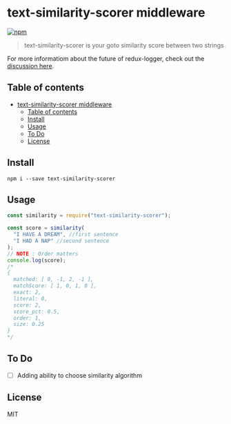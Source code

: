 # text-similarity-scorer middleware

[![npm](https://img.shields.io/npm/v/text-similarity-scorer.svg?maxAge=2592000?style=plastic)](https://www.npmjs.com/package/text-similarity-scorer)

> text-similarity-scorer is your goto similarity score between two strings

For more informatiom about the future of redux-logger, check out the [discussion here](https://github.com/IbrahimShamma99/asynDispatch-middleware/issues).

## Table of contents

- [text-similarity-scorer middleware](#text-similarity-scorer-middleware)
  - [Table of contents](#table-of-contents)
  - [Install](#install)
  - [Usage](#usage)
  - [To Do](#to-do)
  - [License](#license)

## Install

`npm i --save text-similarity-scorer`

## Usage

```javascript
const similarity = require("text-similarity-scorer");

const score = similarity(
  "I HAVE A DREAM", //first sentence
  "I HAD A NAP" //second sentence
);
// NOTE : Order matters
console.log(score);
/*
{
  matched: [ 0, -1, 2, -1 ],
  matchScore: [ 1, 0, 1, 0 ],
  exact: 2,
  literal: 0,
  score: 2,
  score_pct: 0.5,
  order: 1,
  size: 0.25
}
*/

```

## To Do

- [ ] Adding ability to choose similarity algorithm

## License

MIT
